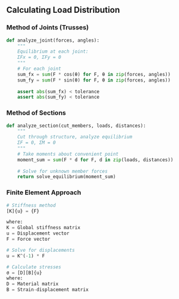 ## Calculating Load Distribution

### Method of Joints (Trusses)
```python
def analyze_joint(forces, angles):
    """
    Equilibrium at each joint:
    ΣFx = 0, ΣFy = 0
    """
    # For each joint
    sum_fx = sum(F * cos(θ) for F, θ in zip(forces, angles))
    sum_fy = sum(F * sin(θ) for F, θ in zip(forces, angles))
    
    assert abs(sum_fx) < tolerance
    assert abs(sum_fy) < tolerance
```

### Method of Sections
```python
def analyze_section(cut_members, loads, distances):
    """
    Cut through structure, analyze equilibrium
    ΣF = 0, ΣM = 0
    """
    # Take moments about convenient point
    moment_sum = sum(F * d for F, d in zip(loads, distances))
    
    # Solve for unknown member forces
    return solve_equilibrium(moment_sum)
```

### Finite Element Approach
```python
# Stiffness method
[K]{u} = {F}

where:
K = Global stiffness matrix
u = Displacement vector
F = Force vector

# Solve for displacements
u = K^(-1) * F

# Calculate stresses
σ = [D][B]{u}
where:
D = Material matrix
B = Strain-displacement matrix
```
